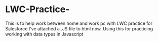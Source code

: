 # LWC-Practice-
This is to help work between home and work pc with LWC practice for Salesforce
I've attached a .JS file to html now.
Using this for practicing working with data types in Javascript
